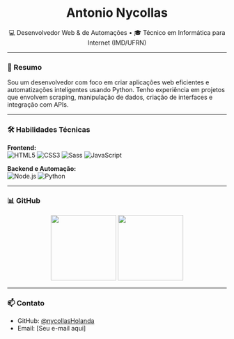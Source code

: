 <h1 align="center">Antonio Nycollas</h1>

<p align="center">💻 Desenvolvedor Web & de Automações • 🎓 Técnico em Informática para Internet (IMD/UFRN)</p>

---

### 🧾 Resumo

Sou um desenvolvedor com foco em criar aplicações web eficientes e automatizações inteligentes usando Python. Tenho experiência em projetos que envolvem scraping, manipulação de dados, criação de interfaces e integração com APIs.

---

### 🛠️ Habilidades Técnicas

**Frontend:**  
![HTML5](https://img.shields.io/badge/HTML5-E34F26?style=flat-square&logo=html5&logoColor=white)
![CSS3](https://img.shields.io/badge/CSS3-1572B6?style=flat-square&logo=css3&logoColor=white)
![Sass](https://img.shields.io/badge/Sass-CC6699?style=flat-square&logo=sass&logoColor=white)
![JavaScript](https://img.shields.io/badge/JavaScript-F7DF1E?style=flat-square&logo=javascript&logoColor=black)

**Backend e Automação:**  
![Node.js](https://img.shields.io/badge/Node.js-43853D?style=flat-square&logo=node.js&logoColor=white)
![Python](https://img.shields.io/badge/Python-3776AB?style=flat-square&logo=python&logoColor=white)

---

### 📊 GitHub

<div align="center">
  <img height="150px" src="https://github-readme-stats.vercel.app/api?username=nycollasHolanda&show_icons=true&theme=gruvbox"/>
  <img height="150px" src="https://github-readme-stats.vercel.app/api/top-langs/?username=nycollasHolanda&hide_progress=true&theme=gruvbox"/>
</div>

---

### 📫 Contato

- GitHub: [@nycollasHolanda](https://github.com/nycollasHolanda)
- Email: [Seu e-mail aqui]
